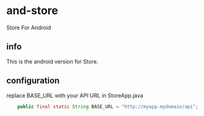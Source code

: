 # and-store
Store For Android

## info
This is the android version for Store.

## configuration
replace BASE_URL with your API URL in StoreApp.java
````java
    public final static String BASE_URL = "http://myapp.mydomain/api";
````
